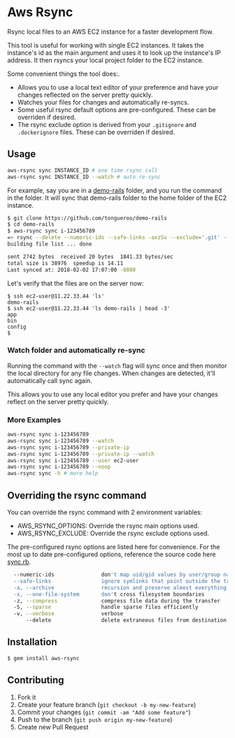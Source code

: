 # Aws Rsync

Rsync local files to an AWS EC2 instance for a faster development flow.

This tool is useful for working with single EC2 instances.  It takes the instance's id as the main argument and uses it to look up the instance's IP address. It then rsyncs your local project folder to the EC2 instance.

Some convenient things the tool does:.

* Allows you to use a local text editor of your preference and have your changes reflected on the server pretty quickly.
* Watches your files for changes and automatically re-syncs.
* Some useful rsync default options are pre-configured. These can be overriden if desired.
* The rsync exclude option is derived from your `.gitignore` and `.dockerignore` files. These can be overriden if desired.

## Usage

```sh
aws-rsync sync INSTANCE_ID # one time rsync call
aws-rsync sync INSTANCE_ID --watch # auto re-sync
```

For example, say you are in a [demo-rails](https://github.com/tongueroo/demo-rails) folder, and you run the command in the folder.  It will sync that demo-rails folder to the home folder of the EC2 instance.

```sh
$ git clone https://github.com/tongueroo/demo-rails
$ cd demo-rails
$ aws-rsync sync i-123456789
=> rsync --delete --numeric-ids --safe-links -axzSv --exclude='.git' --exclude='tmp' --exclude='log' --exclude='/.bundle' --exclude='/log/*' --exclude='/tmp/*' --exclude='!/log/.keep' --exclude='!/tmp/.keep' --exclude='/node_modules' --exclude='/yarn-error.log' --exclude='.byebug_history' --exclude='config/database.yml' ./ ec2-user@11.22.33.44:demo-rails
building file list ... done

sent 2742 bytes  received 20 bytes  1841.33 bytes/sec
total size is 38976  speedup is 14.11
Last synced at: 2018-02-02 17:07:00 -0800
```

Let's verify that the files are on the server now:

```
$ ssh ec2-user@11.22.33.44 'ls'
demo-rails
$ ssh ec2-user@11.22.33.44 'ls demo-rails | head -3'
app
bin
config
$
```

### Watch folder and automatically re-sync

Running the command with the `--watch` flag will sync once and then monitor the local directory for any file changes. When changes are detected, it'll automatically call sync again.

This allows you to use any local editor you prefer and have your changes reflect on the server pretty quickly.

### More Examples

```sh
aws-rsync sync i-123456789
aws-rsync sync i-123456789 --watch
aws-rsync sync i-123456789 --private-ip
aws-rsync sync i-123456789 --private-ip --watch
aws-rsync sync i-123456789 --user ec2-user
aws-rsync sync i-123456789 --noop
aws-rsync sync -h # more help
```

## Overriding the rsync command

You can override the rsync command with 2 environment variables:

* AWS\_RSYNC_OPTIONS: Override the rsync main options used.
* AWS\_RSYNC_EXCLUDE: Override the rsync exclude options used.

The pre-configured rsync options are listed here for convenience. For the most up to date pre-configured options, reference the source code here [sync.rb](lib/aws_rsync/sync.rb).

```sh
  --numeric-ids               don't map uid/gid values by user/group name
  --safe-links                ignore symlinks that point outside the tree
  -a, --archive               recursion and preserve almost everything (-rlptgoD)
  -x, --one-file-system       don't cross filesystem boundaries
  -z, --compress              compress file data during the transfer
  -S, --sparse                handle sparse files efficiently
  -v, --verbose               verbose
      --delete                delete extraneous files from destination dirs
```

## Installation

```sh
$ gem install aws-rsync
```

## Contributing

1. Fork it
2. Create your feature branch (`git checkout -b my-new-feature`)
3. Commit your changes (`git commit -am "Add some feature"`)
4. Push to the branch (`git push origin my-new-feature`)
5. Create new Pull Request
